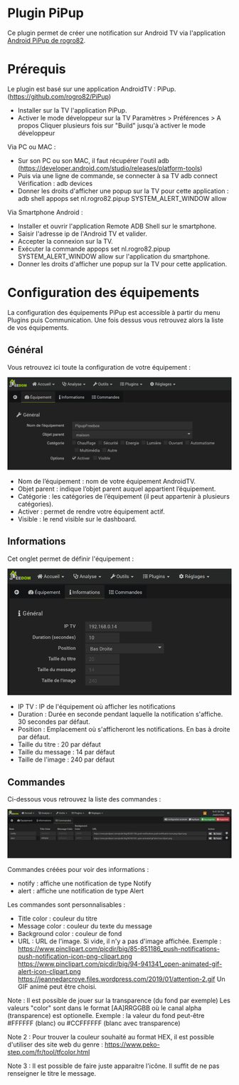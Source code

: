 # Plugin PiPup
Ce plugin permet de créer une notification sur Android TV via l'application [Android PiPup de rogro82](https://github.com/rogro82/PiPup).

# Prérequis
Le plugin est basé sur une application AndroidTV : PiPup. (https://github.com/rogro82/PiPup)

- Installer sur la TV l'application PiPup.
- Activer le mode développeur sur la TV
  Paramètres > Préférences > A propos
  Cliquer plusieurs fois sur "Build" jusqu'à activer le mode développeur 

Via PC ou MAC :
- Sur son PC ou son MAC, il faut récupérer l'outil adb (https://developer.android.com/studio/releases/platform-tools)
- Puis via une ligne de commande, se connecter à sa TV
  adb connect <IPTV>
  Vérification :
  adb devices
- Donner les droits d'afficher une popup sur la TV pour cette application :
  adb shell appops set nl.rogro82.pipup SYSTEM_ALERT_WINDOW allow
  
Via Smartphone Android :
- Installer et ouvrir l'application Remote ADB Shell sur le smartphone.
- Saisir l'adresse ip de l'Android TV et valider.
- Accepter la connexion sur la TV.
- Exécuter la commande appops set nl.rogro82.pipup SYSTEM_ALERT_WINDOW allow sur l'application du smartphone. 
- Donner les droits d'afficher une popup sur la TV pour cette application.

  
# Configuration des équipements

La configuration des équipements PiPup est accessible à partir du menu Plugins puis Communication.
Une fois dessus vous retrouvez alors la liste de vos équipements.

## Général

Vous retrouvez ici toute la configuration de votre équipement :

![Général](../images/Onglet_1.png)

- Nom de l’équipement : nom de votre équipement AndroidTV.
- Objet parent : indique l’objet parent auquel appartient l’équipement.
- Catégorie : les catégories de l’équipement (il peut appartenir à plusieurs catégories).
- Activer : permet de rendre votre équipement actif.
- Visible : le rend visible sur le dashboard.

## Informations

Cet onglet permet de définir l'équipement :

![Général](../images/Onglet_2.png)

- IP TV : IP de l'équipement où afficher les notifications
- Duration : Durée en seconde pendant laquelle la notification s'affiche. 30 secondes par défaut.
- Position : Emplacement où s'afficheront les notifications. En bas à droite par défaut.
- Taille du titre : 20 par défaut
- Taille du message : 14 par défaut
- Taille de l'image : 240 par défaut

## Commandes

Ci-dessous vous retrouvez la liste des commandes :

![Commandes](../images/Onglet_3.png)

Commandes créées pour voir des informations :
- notify : affiche une notification de type Notify
- alert : affiche une notification de type Alert

Les commandes sont personnalisables :
- Title color : couleur du titre
- Message color : couleur du texte du message
- Background color : couleur de fond
- URL : URL de l'image. Si vide, il n'y a pas d'image affichée.
  Exemple :
      https://www.pinclipart.com/picdir/big/85-851186_push-notifications-push-notification-icon-png-clipart.png
      https://www.pinclipart.com/picdir/big/94-941341_open-animated-gif-alert-icon-clipart.png
      https://jeannedarcroye.files.wordpress.com/2019/01/attention-2.gif
      Un GIF animé peut être choisi.

Note : Il est possible de jouer sur la transparence (du fond par exemple)
Les valeurs "color" sont dans le format [AA]RRGGBB où le canal alpha (transparence) est optionelle.
Exemple : la valeur du fond peut-être #FFFFFF (blanc) ou #CCFFFFFF (blanc avec transparence)

Note 2 : Pour trouver la couleur souhaité au format HEX, il est possible d'utiliser des site web du genre :
https://www.peko-step.com/fr/tool/tfcolor.html

Note 3 : Il est possible de faire juste apparaitre l'icône.
Il suffit de ne pas renseigner le titre le message.